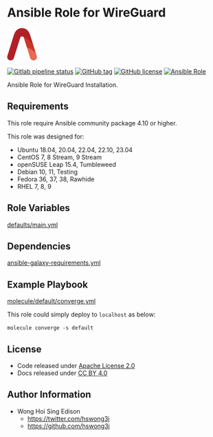 # Ansible Role for WireGuard

<a href="https://alvistack.com" title="AlviStack" target="_blank"><img src="/alvistack.svg" height="75" alt="AlviStack"></a>

[![Gitlab pipeline status](https://img.shields.io/gitlab/pipeline/alvistack/ansible-role-wireguard/master)](https://gitlab.com/alvistack/ansible-role-wireguard/-/pipelines)
[![GitHub tag](https://img.shields.io/github/tag/alvistack/ansible-role-wireguard.svg)](https://github.com/alvistack/ansible-role-wireguard/tags)
[![GitHub license](https://img.shields.io/github/license/alvistack/ansible-role-wireguard.svg)](https://github.com/alvistack/ansible-role-wireguard/blob/master/LICENSE)
[![Ansible Role](https://img.shields.io/badge/galaxy-alvistack.wireguard-blue.svg)](https://galaxy.ansible.com/alvistack/wireguard)

Ansible Role for WireGuard Installation.

## Requirements

This role require Ansible community package 4.10 or higher.

This role was designed for:

-   Ubuntu 18.04, 20.04, 22.04, 22.10, 23.04
-   CentOS 7, 8 Stream, 9 Stream
-   openSUSE Leap 15.4, Tumbleweed
-   Debian 10, 11, Testing
-   Fedora 36, 37, 38, Rawhide
-   RHEL 7, 8, 9

## Role Variables

[defaults/main.yml](defaults/main.yml)

## Dependencies

[ansible-galaxy-requirements.yml](ansible-galaxy-requirements.yml)

## Example Playbook

[molecule/default/converge.yml](molecule/default/converge.yml)

This role could simply deploy to `localhost` as below:

    molecule converge -s default

## License

-   Code released under [Apache License 2.0](LICENSE)
-   Docs released under [CC BY 4.0](http://creativecommons.org/licenses/by/4.0/)

## Author Information

-   Wong Hoi Sing Edison
    -   <https://twitter.com/hswong3i>
    -   <https://github.com/hswong3i>
